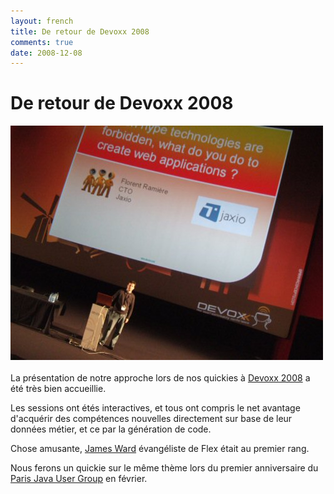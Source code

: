 ```yaml
---
layout: french
title: De retour de Devoxx 2008 
comments: true
date: 2008-12-08
---
```

# De retour de Devoxx 2008

<img src="/images/events/devoxx-presentation.jpg" alt="Florent présentant Jaxio a Devoxx"/><br/><br/>
La présentation de notre approche lors de nos quickies à <a href="http://www.devoxx.com/display/JV08/Home" >Devoxx 2008</a> a été très bien accueillie.


Les sessions ont étés interactives, et tous ont compris le net avantage d'acquérir des compétences nouvelles directement sur base de leur données métier, et ce par la génération de code.

Chose amusante, <a href="http://www.jamesward.com/" >James Ward</a> évangéliste de Flex était au premier rang.

Nous ferons un quickie sur le même thème lors du premier anniversaire du <a href="http://www.parisjug.org/" >Paris Java User Group</a> en février.
